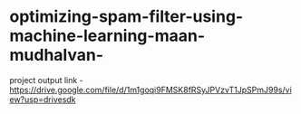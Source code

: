 # optimizing-spam-filter-using-machine-learning-maan-mudhalvan-


project output link - https://drive.google.com/file/d/1m1goqi9FMSK8fRSyJPVzvT1JpSPmJ99s/view?usp=drivesdk
